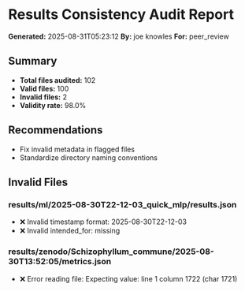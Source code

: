 # Results Consistency Audit Report

**Generated:** 2025-08-31T05:23:12
**By:** joe knowles
**For:** peer_review

## Summary

- **Total files audited:** 102
- **Valid files:** 100
- **Invalid files:** 2
- **Validity rate:** 98.0%

## Recommendations

- Fix invalid metadata in flagged files
- Standardize directory naming conventions

## Invalid Files

### results/ml/2025-08-30T22-12-03_quick_mlp/results.json
- ❌ Invalid timestamp format: 2025-08-30T22-12-03
- ❌ Invalid intended_for: missing

### results/zenodo/Schizophyllum_commune/2025-08-30T13:52:05/metrics.json
- ❌ Error reading file: Expecting value: line 1 column 1722 (char 1721)

